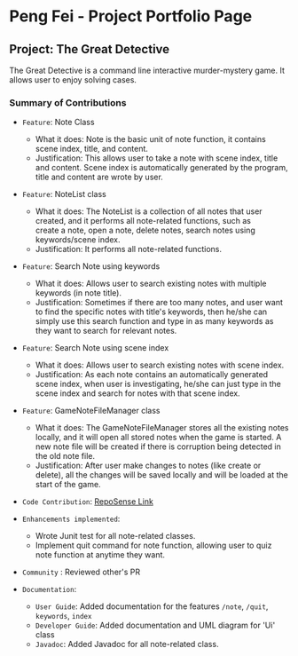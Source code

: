 # Peng Fei - Project Portfolio Page

## Project: The Great Detective
The Great Detective is a command line interactive murder-mystery game. It allows user to enjoy solving cases. 


### Summary of Contributions

- `Feature`: Note Class
    - What it does: Note is the basic unit of note function, it contains scene index, title, and content. 
    - Justification: This allows user to take a note with scene index, title and content. Scene index is automatically generated by the program, title and content are wrote by 
user.


- `Feature`: NoteList class
    - What it does: The NoteList is a collection of all notes that user created, and it performs all note-related functions, such as\
      create a note, open a note, delete notes, search notes using keywords/scene index.
    - Justification: It performs all note-related functions.


- `Feature`: Search Note using keywords
    - What it does: Allows user to search existing notes with multiple keywords (in note title).
    - Justification: Sometimes if there are too many notes, and user want to find the specific notes with title's keywords, then he/she can simply use this search function and type in as many keywords as they want to search for relevant notes.


- `Feature`: Search Note using scene index
    - What it does: Allows user to search existing notes with scene index. 
    - Justification: As each note contains an automatically generated scene index, when user is investigating, he/she can just type in the scene index and search for notes with that scene index. 


- `Feature`: GameNoteFileManager class
    - What it does: The GameNoteFileManager stores all the existing notes locally, and it will open all stored notes when the game is started. A new note file will be created if there is corruption being detected in the old note file.
    - Justification: After user make changes to notes (like create or delete), all the changes will be saved locally and will be loaded at the start of the game.


- `Code Contribution`: [RepoSense Link](https://nus-cs2113-ay2122s1.github.io/tp-dashboard/?search=peng-217&sort=groupTitle&sortWithin=title&timeframe=commit&mergegroup=&groupSelect=groupByRepos&breakdown=true&checkedFileTypes=docs~functional-code~test-code~other&since=2021-09-25)


- `Enhancements implemented`:
   - Wrote Junit test for all note-related classes.
   - Implement quit command for note function, allowing user to quiz note function at anytime they want.


- `Community` : Reviewed other's PR


- `Documentation`:
  - `User Guide`:
  Added documentation for the features `/note`, `/quit`, `keywords`, `index`
  - `Developer Guide`:
  Added documentation and UML diagram for 'Ui' class
  - `Javadoc`:
  Added Javadoc for all note-related class.